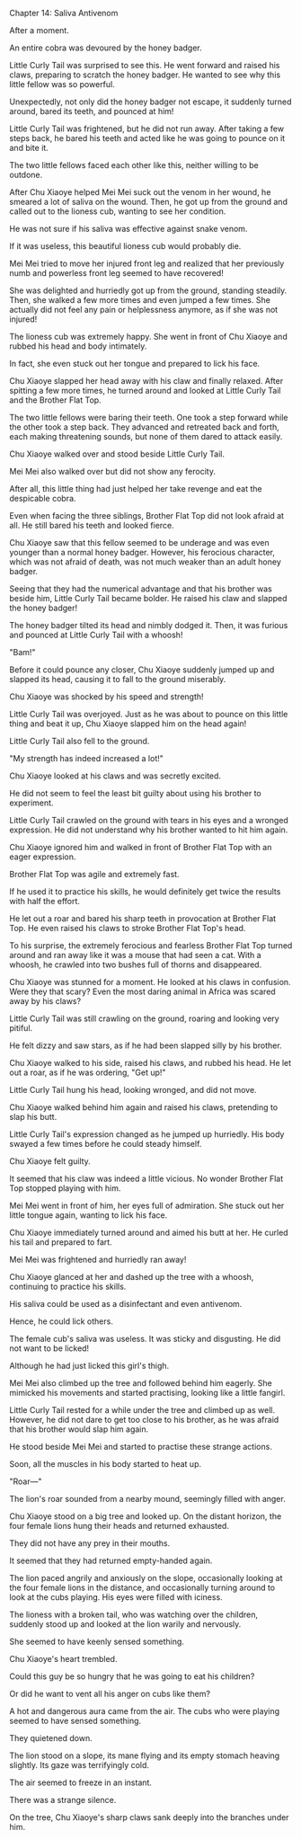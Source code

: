 Chapter 14: Saliva Antivenom

After a moment.

An entire cobra was devoured by the honey badger.

Little Curly Tail was surprised to see this. He went forward and raised his claws, preparing to scratch the honey badger. He wanted to see why this little fellow was so powerful.

Unexpectedly, not only did the honey badger not escape, it suddenly turned around, bared its teeth, and pounced at him\!

Little Curly Tail was frightened, but he did not run away. After taking a few steps back, he bared his teeth and acted like he was going to pounce on it and bite it.

The two little fellows faced each other like this, neither willing to be outdone.

After Chu Xiaoye helped Mei Mei suck out the venom in her wound, he smeared a lot of saliva on the wound. Then, he got up from the ground and called out to the lioness cub, wanting to see her condition.

He was not sure if his saliva was effective against snake venom.

If it was useless, this beautiful lioness cub would probably die.

Mei Mei tried to move her injured front leg and realized that her previously numb and powerless front leg seemed to have recovered\!

She was delighted and hurriedly got up from the ground, standing steadily. Then, she walked a few more times and even jumped a few times. She actually did not feel any pain or helplessness anymore, as if she was not injured\!

The lioness cub was extremely happy. She went in front of Chu Xiaoye and rubbed his head and body intimately.

In fact, she even stuck out her tongue and prepared to lick his face.

Chu Xiaoye slapped her head away with his claw and finally relaxed. After spitting a few more times, he turned around and looked at Little Curly Tail and the Brother Flat Top.

The two little fellows were baring their teeth. One took a step forward while the other took a step back. They advanced and retreated back and forth, each making threatening sounds, but none of them dared to attack easily.

Chu Xiaoye walked over and stood beside Little Curly Tail.

Mei Mei also walked over but did not show any ferocity.

After all, this little thing had just helped her take revenge and eat the despicable cobra.

Even when facing the three siblings, Brother Flat Top did not look afraid at all. He still bared his teeth and looked fierce.

Chu Xiaoye saw that this fellow seemed to be underage and was even younger than a normal honey badger. However, his ferocious character, which was not afraid of death, was not much weaker than an adult honey badger.

Seeing that they had the numerical advantage and that his brother was beside him, Little Curly Tail became bolder. He raised his claw and slapped the honey badger\!

The honey badger tilted its head and nimbly dodged it. Then, it was furious and pounced at Little Curly Tail with a whoosh\!

"Bam\!"

Before it could pounce any closer, Chu Xiaoye suddenly jumped up and slapped its head, causing it to fall to the ground miserably.

Chu Xiaoye was shocked by his speed and strength\!

Little Curly Tail was overjoyed. Just as he was about to pounce on this little thing and beat it up, Chu Xiaoye slapped him on the head again\!

Little Curly Tail also fell to the ground.

"My strength has indeed increased a lot\!"

Chu Xiaoye looked at his claws and was secretly excited.

He did not seem to feel the least bit guilty about using his brother to experiment.

Little Curly Tail crawled on the ground with tears in his eyes and a wronged expression. He did not understand why his brother wanted to hit him again.

Chu Xiaoye ignored him and walked in front of Brother Flat Top with an eager expression.

Brother Flat Top was agile and extremely fast.

If he used it to practice his skills, he would definitely get twice the results with half the effort.

He let out a roar and bared his sharp teeth in provocation at Brother Flat Top. He even raised his claws to stroke Brother Flat Top's head.

To his surprise, the extremely ferocious and fearless Brother Flat Top turned around and ran away like it was a mouse that had seen a cat. With a whoosh, he crawled into two bushes full of thorns and disappeared.

Chu Xiaoye was stunned for a moment. He looked at his claws in confusion. Were they that scary? Even the most daring animal in Africa was scared away by his claws?

Little Curly Tail was still crawling on the ground, roaring and looking very pitiful.

He felt dizzy and saw stars, as if he had been slapped silly by his brother.

Chu Xiaoye walked to his side, raised his claws, and rubbed his head. He let out a roar, as if he was ordering, "Get up\!"

Little Curly Tail hung his head, looking wronged, and did not move.

Chu Xiaoye walked behind him again and raised his claws, pretending to slap his butt.

Little Curly Tail's expression changed as he jumped up hurriedly. His body swayed a few times before he could steady himself.

Chu Xiaoye felt guilty.

It seemed that his claw was indeed a little vicious. No wonder Brother Flat Top stopped playing with him.

Mei Mei went in front of him, her eyes full of admiration. She stuck out her little tongue again, wanting to lick his face.

Chu Xiaoye immediately turned around and aimed his butt at her. He curled his tail and prepared to fart.

Mei Mei was frightened and hurriedly ran away\!

Chu Xiaoye glanced at her and dashed up the tree with a whoosh, continuing to practice his skills.

His saliva could be used as a disinfectant and even antivenom.

Hence, he could lick others.

The female cub's saliva was useless. It was sticky and disgusting. He did not want to be licked\!

Although he had just licked this girl's thigh.

Mei Mei also climbed up the tree and followed behind him eagerly. She mimicked his movements and started practising, looking like a little fangirl.

Little Curly Tail rested for a while under the tree and climbed up as well. However, he did not dare to get too close to his brother, as he was afraid that his brother would slap him again.

He stood beside Mei Mei and started to practise these strange actions.

Soon, all the muscles in his body started to heat up.

"Roar—"

The lion's roar sounded from a nearby mound, seemingly filled with anger.

Chu Xiaoye stood on a big tree and looked up. On the distant horizon, the four female lions hung their heads and returned exhausted.

They did not have any prey in their mouths.

It seemed that they had returned empty-handed again.

The lion paced angrily and anxiously on the slope, occasionally looking at the four female lions in the distance, and occasionally turning around to look at the cubs playing. His eyes were filled with iciness.

The lioness with a broken tail, who was watching over the children, suddenly stood up and looked at the lion warily and nervously.

She seemed to have keenly sensed something.

Chu Xiaoye's heart trembled.

Could this guy be so hungry that he was going to eat his children?

Or did he want to vent all his anger on cubs like them?

A hot and dangerous aura came from the air. The cubs who were playing seemed to have sensed something.

They quietened down.

The lion stood on a slope, its mane flying and its empty stomach heaving slightly. Its gaze was terrifyingly cold.

The air seemed to freeze in an instant.

There was a strange silence.

On the tree, Chu Xiaoye's sharp claws sank deeply into the branches under him.
